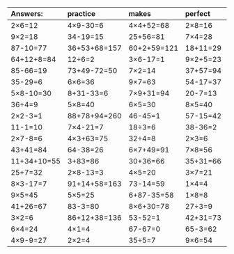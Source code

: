 | Answers: | practice | makes | perfect | ! |
| :--- | :--- | :--- | :--- | :--- |
| 2×6=12 | 4×9-30=6 | 4×4+52=68 | 2×8=16 | 26-19=7 | 
| 9×2=18 | 34-19=15 | 25+56=81 | 7×4=28 | 93-13=80 | 
| 87-10=77 | 36+53+68=157 | 60+2+59=121 | 18+11=29 | 63÷9=7 | 
| 64+12+8=84 | 12÷6=2 | 3×6-17=1 | 9×2+5=23 | 6×8=48 | 
| 85-66=19 | 73+49-72=50 | 7×2=14 | 37+57=94 | 48+35-46=37 | 
| 35-29=6 | 6×6=36 | 9×7=63 | 54-17=37 | 3×4=12 | 
| 5×8-10=30 | 8+31-33=6 | 7×9+31=94 | 20-7=13 | 3×8-16=8 | 
| 36÷4=9 | 5×8=40 | 6×5=30 | 8×5=40 | 28-8=20 | 
| 2×2-3=1 | 88+78+94=260 | 46-45=1 | 57-15=42 | 2+55=57 | 
| 11-1=10 | 7×4-21=7 | 18÷3=6 | 38-36=2 | 7×3=21 | 
| 2×7-8=6 | 4×3+63=75 | 32÷4=8 | 2×3=6 | 5×4=20 | 
| 43+41=84 | 64-38=26 | 6×7+49=91 | 7×8=56 | 59+11+97=167 | 
| 11+34+10=55 | 3+83=86 | 30+36=66 | 35+31=66 | 54÷6=9 | 
| 25+7=32 | 2×8-13=3 | 4×5=20 | 3×7=21 | 6×3=18 | 
| 8×3-17=7 | 91+14+58=163 | 73-14=59 | 1×4=4 | 35÷7=5 | 
| 9×5=45 | 5×5=25 | 6+87-35=58 | 1×8=8 | 28÷4=7 | 
| 41+26=67 | 83-3=80 | 8×6+30=78 | 27÷3=9 | 68-2=66 | 
| 3×2=6 | 86+12+38=136 | 53-52=1 | 42+31=73 | 18-16=2 | 
| 6×4=24 | 4×1=4 | 67-67=0 | 65-3=62 | 9×4=36 | 
| 4×9-9=27 | 2×2=4 | 35÷5=7 | 9×6=54 | 81+7=88 | 
